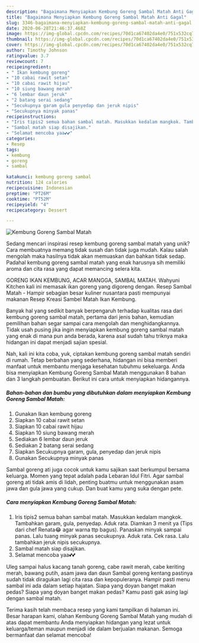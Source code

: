 ```yaml
---
description: "Bagaimana Menyiapkan Kembung Goreng Sambal Matah Anti Gagal"
title: "Bagaimana Menyiapkan Kembung Goreng Sambal Matah Anti Gagal"
slug: 3346-bagaimana-menyiapkan-kembung-goreng-sambal-matah-anti-gagal
date: 2020-06-28T21:46:37.468Z
image: https://img-global.cpcdn.com/recipes/70d1ca67402da4e0/751x532cq70/kembung-goreng-sambal-matah-foto-resep-utama.jpg
thumbnail: https://img-global.cpcdn.com/recipes/70d1ca67402da4e0/751x532cq70/kembung-goreng-sambal-matah-foto-resep-utama.jpg
cover: https://img-global.cpcdn.com/recipes/70d1ca67402da4e0/751x532cq70/kembung-goreng-sambal-matah-foto-resep-utama.jpg
author: Timothy Johnson
ratingvalue: 3.7
reviewcount: 7
recipeingredient:
- " Ikan kembung goreng"
- "10 cabai rawit setan"
- "10 cabai rawit hijau"
- "10 siung bawang merah"
- "6 lembar daun jeruk"
- "2 batang serai sedang"
- "Secukupnya garam gula penyedap dan jeruk nipis"
- "Secukupnya minyak panas"
recipeinstructions:
- "Iris tipis2 semua bahan sambal matah. Masukkan kedalam mangkok. Tambahkan garam, gula, penyedap. Aduk rata. Diamkan 3 menit ya (Tips dari chef Renata😂 agar warna ttp bagus). Panaskan minyak sampai panas. Lalu tuang minyak panas secukupnya. Aduk rata. Cek rasa. Lalu tambahkan jeruk nipis secukupnya."
- "Sambal matah siap disajikan."
- "Selamat mencoba yaa💕💕"
categories:
- Resep
tags:
- kembung
- goreng
- sambal

katakunci: kembung goreng sambal 
nutrition: 124 calories
recipecuisine: Indonesian
preptime: "PT26M"
cooktime: "PT52M"
recipeyield: "4"
recipecategory: Dessert

---
```



![Kembung Goreng Sambal Matah](https://img-global.cpcdn.com/recipes/70d1ca67402da4e0/751x532cq70/kembung-goreng-sambal-matah-foto-resep-utama.jpg)

Sedang mencari inspirasi resep kembung goreng sambal matah yang unik? Cara membuatnya memang tidak susah dan tidak juga mudah. Kalau salah mengolah maka hasilnya tidak akan memuaskan dan bahkan tidak sedap. Padahal kembung goreng sambal matah yang enak harusnya sih memiliki aroma dan cita rasa yang dapat memancing selera kita.

GORENG IKAN KEMBUNG, ACAR MANGGA, SAMBAL MATAH. Wahyuni Kitchen kali ini memasak ikan goreng yang digoreng dengan. Resep Sambal Matah - Hampir sebagian besar kuliner nusantara pasti mempunyai makanan Resep Kreasi Sambel Matah Ikan Kembung.

Banyak hal yang sedikit banyak berpengaruh terhadap kualitas rasa dari kembung goreng sambal matah, pertama dari jenis bahan, kemudian pemilihan bahan segar sampai cara mengolah dan menghidangkannya. Tidak usah pusing jika ingin menyiapkan kembung goreng sambal matah yang enak di mana pun anda berada, karena asal sudah tahu triknya maka hidangan ini dapat menjadi sajian spesial.


Nah, kali ini kita coba, yuk, ciptakan kembung goreng sambal matah sendiri di rumah. Tetap berbahan yang sederhana, hidangan ini bisa memberi manfaat untuk membantu menjaga kesehatan tubuhmu sekeluarga. Anda bisa menyiapkan Kembung Goreng Sambal Matah menggunakan 8 bahan dan 3 langkah pembuatan. Berikut ini cara untuk menyiapkan hidangannya.

<!--inarticleads1-->

##### Bahan-bahan dan bumbu yang dibutuhkan dalam menyiapkan Kembung Goreng Sambal Matah:

1. Gunakan  Ikan kembung goreng
1. Siapkan 10 cabai rawit setan
1. Siapkan 10 cabai rawit hijau
1. Siapkan 10 siung bawang merah
1. Sediakan 6 lembar daun jeruk
1. Sediakan 2 batang serai sedang
1. Siapkan Secukupnya garam, gula, penyedap dan jeruk nipis
1. Gunakan Secukupnya minyak panas


Sambal goreng ati juga cocok untuk kamu sajikan saat berkumpul bersama keluarga. Momen yang tepat adalah pada Lebaran Idul Fitri. Agar sambal goreng ati tidak amis di lidah, penting buatmu untuk menggunakan asam jawa dan gula jawa yang cukup. Dan buat kamu yang suka dengan pete. 

<!--inarticleads2-->

##### Cara menyiapkan Kembung Goreng Sambal Matah:

1. Iris tipis2 semua bahan sambal matah. Masukkan kedalam mangkok. Tambahkan garam, gula, penyedap. Aduk rata. Diamkan 3 menit ya (Tips dari chef Renata😂 agar warna ttp bagus). Panaskan minyak sampai panas. Lalu tuang minyak panas secukupnya. Aduk rata. Cek rasa. Lalu tambahkan jeruk nipis secukupnya.
1. Sambal matah siap disajikan.
1. Selamat mencoba yaa💕💕


Uleg sampai halus kacang tanah goreng, cabe rawit merah, cabe keriting merah, bawang putih, asam jawa dan daun Sambal goreng kentang pastinya sudah tidak diragukan lagi cita rasa dan kepopuleranya. Hampir pasti menu sambal ini ada dalam setiap hajatan. Siapa yang doyan banget makan pedas? Siapa yang doyan banget makan pedas? Kamu pasti gak asing lagi dengan sambal matah. 

Terima kasih telah membaca resep yang kami tampilkan di halaman ini. Besar harapan kami, olahan Kembung Goreng Sambal Matah yang mudah di atas dapat membantu Anda menyiapkan hidangan yang lezat untuk keluarga/teman maupun menjadi ide dalam berjualan makanan. Semoga bermanfaat dan selamat mencoba!
